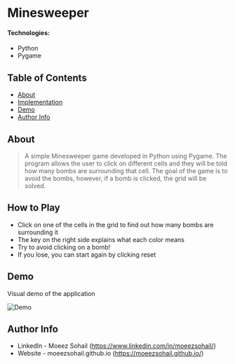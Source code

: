 # Minesweeper

#### Technologies:

- Python
- Pygame

## Table of Contents

- [About](#about)
- [Implementation](#implementation)
- [Demo](#demo)
- [Author Info](#author-info)

## About

> A simple Minesweeper game developed in Python using Pygame. The program allows the user to click on different cells and they will be told how many bombs are surrounding that cell. The goal of the game is to avoid the bombs, however, if a bomb is clicked, the grid will be solved. 

## How to Play

- Click on one of the cells in the grid to find out how many bombs are surrounding it
- The key on the right side explains what each color means
- Try to avoid clicking on a bomb!
- If you lose, you can start again by clicking reset

## Demo

Visual demo of the application

![Demo](README-images/Demo.gif)

## Author Info

- LinkedIn - Moeez Sohail (https://www.linkedin.com/in/moeezsohail/)
- Website - moeezsohail.github.io (https://moeezsohail.github.io/)